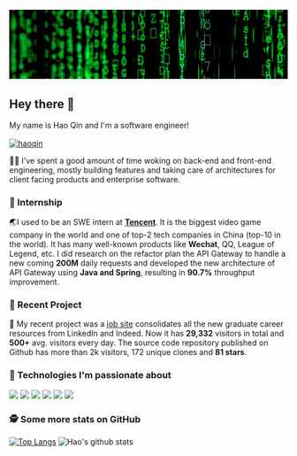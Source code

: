 
<!--
**qh96/qh96** is a ✨ _special_ ✨ repository because its `README.md` (this file) appears on your GitHub profile.

Here are some ideas to get you started:

- 🔭 I’m currently working on ...
- 🌱 I’m currently learning ...
- 👯 I’m looking to collaborate on ...
- 🤔 I’m looking for help with ...
- 💬 Ask me about ...
- 📫 How to reach me: ...
- 😄 Pronouns: ...
- ⚡ Fun fact: ...
-->
[![Header](hero.png "Header")]()

## Hey there 👋

My name is Hao Qin and I'm a software engineer! 

<a href="https://www.linkedin.com/in/haoq96/" target="blank"><img align="center" src="https://cdn.jsdelivr.net/npm/simple-icons@3.0.1/icons/linkedin.svg" alt="haoqin" height="20" width="20" /></a>


👨‍💻 I've spent a good amount of time woking on back-end and front-end engineering, mostly building features and taking care of architectures for client facing products and enterprise software.

### 🏢 Internship

🌏I used to be an SWE intern at **[Tencent](https://github.com/Tencent)**. It is the biggest video game company in the world and one of top-2 tech companies in China (top-10 in the world). It has many well-known products like **Wechat**, QQ, League of Legend, etc. I did research on the refactor plan the API Gateway to handle a new coming **200M** daily requests and developed the new architecture of API Gateway using **Java and Spring**, resulting in **90.7%** throughput improvement.

### 🏢 Recent Project

💚 My recent project was a [job site](https://eattacocat.herokuapp.com/) consolidates all the new graduate career resources from LinkedIn and Indeed. Now it has **29,332** visitors in total and **500+** avg. visitors every day. The source code repository published on Github has more than 2k visitors, 172 unique clones and **81 stars**.

### 🔧 Technologies I'm passionate about

![](https://img.shields.io/badge/Code-Java-informational?style=flat&logo=java&logoColor=white&labelColor=121212&color=007396)
![](https://img.shields.io/badge/Code-Python-informational?style=flat&logo=python&logoColor=white&labelColor=121212&color=007396)
![](https://img.shields.io/badge/Code-TypeScript-informational?style=flat&logo=typescript&logoColor=white&labelColor=121212&color=007ACC)
![](https://img.shields.io/badge/Code-JavaScript-informational?style=flat&logo=javascript&logoColor=white&labelColor=121212&color=F7DF1E)
![](https://img.shields.io/badge/Code-React-informational?style=flat&logo=react&logoColor=white&labelColor=121212&color=61DAFB)
![](https://img.shields.io/badge/Code-Node.js-informational?style=flat&logo=node.js&logoColor=white&labelColor=121212&color=339933)

### 🕵️‍ Some more stats on GitHub
[![Top Langs](https://github-readme-stats.vercel.app/api/top-langs/?username=qh96&theme=dark&bg_color=121212)](https://github.com/qh96/github-readme-stats)
![Hao's github stats](https://github-readme-stats.vercel.app/api?username=qh96&show_icons=true&theme=dark&bg_color=121212&icon_color=F78C6C)
